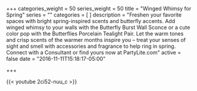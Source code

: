 +++
categories_weight = 50
series_weight = 50
title = "Winged Whimsy for Spring"
series = ""
categories = [
]
description = "Freshen your favorite spaces with bright spring-inspired scents and butterfly accents. Add winged whimsy to your walls with the Butterfly Burst Wall Sconce or a cute color pop with the Butterflies Porcelain Tealight Pair. Let the warm tones and crisp scents of the warmer months inspire you – treat your senses of sight and smell with accessories and fragrance to help ring in spring. Connect with a Consultant or find yours now at PartyLite.com"
active = false
date = "2016-11-11T15:18:17-05:00"

+++

{{< youtube 2ci52-nuu_c >}}
